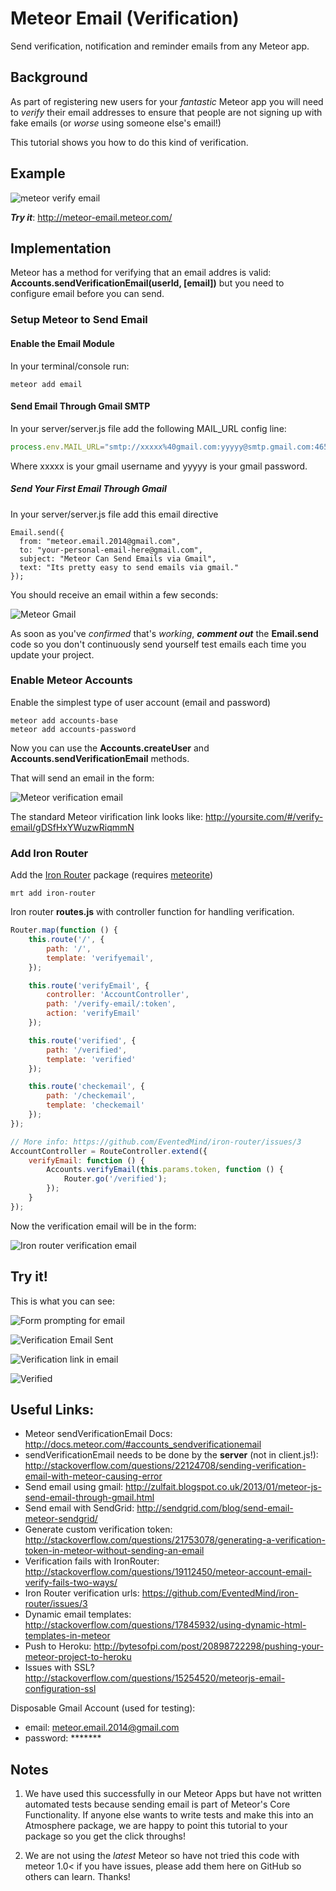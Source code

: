 Meteor Email (Verification)
============

Send verification, notification and reminder emails from any Meteor app.

## Background

As part of registering new users for your *fantastic* Meteor app you
will need to *verify* their email addresses to ensure that people
are not signing up with fake emails (or *worse* using someone else's email!)

This tutorial shows you how to do this kind of verification.

## Example

![meteor verify email](http://i.imgur.com/ffcxHQg.png)

***Try it***: http://meteor-email.meteor.com/


## Implementation

Meteor has a method for verifying that an email addres is valid: <br />
**Accounts.sendVerificationEmail(userId, [email])**
but you need to configure email before you can send.

### Setup Meteor to Send Email

#### Enable the Email Module

In your terminal/console run:

```
meteor add email
```

#### Send Email Through Gmail SMTP

In your server/server.js file add the following MAIL_URL config line:
```javascript
process.env.MAIL_URL="smtp://xxxxx%40gmail.com:yyyyy@smtp.gmail.com:465/";
```
Where xxxxx is your gmail username and yyyyy is your gmail password.

##### Send Your First Email Through Gmail

In your server/server.js file add this email directive
```
Email.send({
  from: "meteor.email.2014@gmail.com",
  to: "your-personal-email-here@gmail.com",
  subject: "Meteor Can Send Emails via Gmail",
  text: "Its pretty easy to send emails via gmail."
});
```

You should receive an email within a few seconds:

![Meteor Gmail](http://i.imgur.com/dB6DQyf.png)

As soon as you've *confirmed* that's *working*,
***comment out*** the **Email.send**
code so you don't continuously send yourself test emails each time you
update your project.


### Enable Meteor Accounts

Enable the simplest type of user account (email and password)

```
meteor add accounts-base
meteor add accounts-password
```

Now you can use the **Accounts.createUser**
and **Accounts.sendVerificationEmail** methods.

That will send an email in the form:

![Meteor verification email](http://i.imgur.com/BpUckrK.png)

The standard Meteor virification link looks like:
http://yoursite.com/#/verify-email/gDSfHxYWuzwRiqmmN


### Add Iron Router

Add the [Iron Router](https://github.com/EventedMind/iron-router) package
(requires [meteorite](https://github.com/oortcloud/meteorite))

```
mrt add iron-router
```

Iron router **routes.js** with controller function for handling verification.

```javascript
Router.map(function () {
    this.route('/', {
        path: '/',
        template: 'verifyemail',
    });

    this.route('verifyEmail', {
        controller: 'AccountController',
        path: '/verify-email/:token',
        action: 'verifyEmail'
    });

    this.route('verified', {
        path: '/verified',
        template: 'verified'
    });

    this.route('checkemail', {
        path: '/checkemail',
        template: 'checkemail'
    });
});

// More info: https://github.com/EventedMind/iron-router/issues/3
AccountController = RouteController.extend({
    verifyEmail: function () {
        Accounts.verifyEmail(this.params.token, function () {
            Router.go('/verified');
        });
    }
});
```

Now the verification email will be in the form:

![Iron router verification email](http://i.imgur.com/0ZVIOWl.png)

## Try it!

This is what you can see:

![Form prompting for email](http://i.imgur.com/ffcxHQg.png)

![Verification Email Sent](http://i.imgur.com/NRNP7ch.png)

![Verification link in email](http://i.imgur.com/UZmQKUO.png)

![Verified](http://i.imgur.com/Xr9qcag.png)

## Useful Links:

- Meteor sendVerificationEmail Docs: http://docs.meteor.com/#accounts_sendverificationemail
- sendVerificationEmail needs to be done by the **server** (not in client.js!): http://stackoverflow.com/questions/22124708/sending-verification-email-with-meteor-causing-error
- Send email using gmail: http://zulfait.blogspot.co.uk/2013/01/meteor-js-send-email-through-gmail.html
- Send email with SendGrid: http://sendgrid.com/blog/send-email-meteor-sendgrid/
- Generate custom verification token: http://stackoverflow.com/questions/21753078/generating-a-verification-token-in-meteor-without-sending-an-email
- Verification fails with IronRouter: http://stackoverflow.com/questions/19112450/meteor-account-email-verify-fails-two-ways/
- Iron Router verification urls: https://github.com/EventedMind/iron-router/issues/3
- Dynamic email templates: http://stackoverflow.com/questions/17845932/using-dynamic-html-templates-in-meteor
- Push to Heroku: http://bytesofpi.com/post/20898722298/pushing-your-meteor-project-to-heroku
- Issues with SSL? http://stackoverflow.com/questions/15254520/meteorjs-email-configuration-ssl


Disposable Gmail Account (used for testing):
- email: meteor.email.2014@gmail.com
- password: *******

## Notes

1. We have used this successfully in our Meteor Apps but have not
written automated tests because sending email is part of Meteor's Core
Functionality. If anyone else wants to write tests and make this into
an Atmosphere package, we are happy to point this tutorial to your package
so you get the click throughs!

2. We are not using the *latest* Meteor so have not tried this code with
meteor 1.0< if you have issues, please add them here on GitHub so others
can learn. Thanks!
